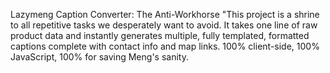 Lazymeng Caption Converter: The Anti-Workhorse
"This project is a shrine to all repetitive tasks we desperately want to avoid. It takes one line of raw product data and instantly generates multiple, fully templated, formatted captions complete with contact info and map links. 100% client-side, 100% JavaScript, 100% for saving Meng's sanity.
